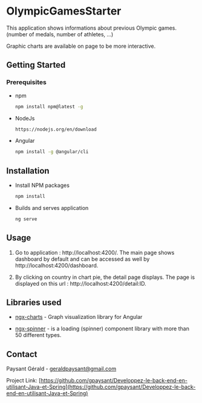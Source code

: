 # OlympicGamesStarter

This application shows informations about previous Olympic games. (number of medals, number of athletes, ...)

Graphic charts are available on page to be more interactive.

## Getting Started

### Prerequisites

* npm
  ```sh
  npm install npm@latest -g
  ```
* NodeJs
  ```sh
  https://nodejs.org/en/download
  ```
* Angular
  ```sh
  npm install -g @angular/cli
  ```
  
## Installation

 
* Install NPM packages
  ```sh
  npm install
  ```
 
* Builds and serves application
  ```sh
  ng serve
  ```

## Usage

1. Go to application : http://localhost:4200/. The main page shows dashboard by default and can be accessed as well by http://localhost:4200/dashboard.

2. By clicking on country in chart pie, the detail page displays. The page is displayed on this url : http://localhost:4200/detail:ID.

## Libraries used

* [ngx-charts](https://www.npmjs.com/package/@swimlane/ngx-charts) - Graph visualization library for Angular

* [ngx-spinner](https://www.npmjs.com/package/ngx-spinner) -  is a loading (spinner) component library with more than 50 different types. 


<!-- CONTACT -->
## Contact

Paysant Gérald - geraldpaysant@gmail.com

Project Link: [https://github.com/gpaysant/Developpez-le-back-end-en-utilisant-Java-et-Spring](https://github.com/gpaysant/Developpez-le-back-end-en-utilisant-Java-et-Spring)
